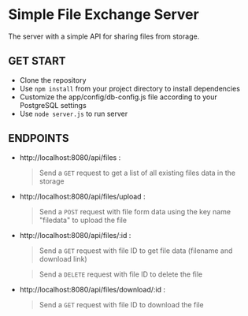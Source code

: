 Simple File Exchange Server
====================

The server with a simple API for sharing files from storage. 

GET START
------------

- Clone the repository
- Use `npm install` from your project directory to install dependencies
- Customize the app/config/db-config.js file according to your PostgreSQL settings
- Use `node server.js` to run server

ENDPOINTS
--------------

- http://localhost:8080/api/files :
    > Send a `GET` request to get a list of all existing files data in the storage

- http://localhost:8080/api/files/upload :
    > Send a `POST` request with file form data using the key name "filedata" to upload the file 

- http://localhost:8080/api/files/:id :
    > Send a `GET` request with file ID to get file data (filename and download link)
    
    > Send a `DELETE` request with file ID to delete the file

- http://localhost:8080/api/files/download/:id :
    > Send a `GET` request with file ID to download the file

